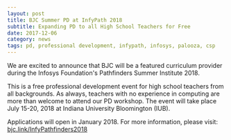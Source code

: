 ```yaml
---
layout: post
title: BJC Summer PD at InfyPath 2018
subtitle: Expanding PD to all High School Teachers for Free
date: 2017-12-06
category: news
tags: pd, professional development, infypath, infosys, palooza, csp
---
```


We are excited to announce that BJC will be a featured curriculum provider during the Infosys Foundation's Pathfinders Summer Institute 2018.

This is a free professional development event for high school teachers from all backgrounds. As always, teachers with no experience in computing are more than welcome to attend our PD workshop. The event will take place July 15-20, 2018 at Indiana University Bloomington (IUB).

Applications will open in January 2018. For more information, please visit: [bjc.link/InfyPathfinders2018](http://bjc.link/InfyPathfinders2018)
